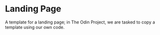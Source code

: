 # Landing Page

A template for a landing page; in The Odin Project, we are tasked to copy a template using our own code.
